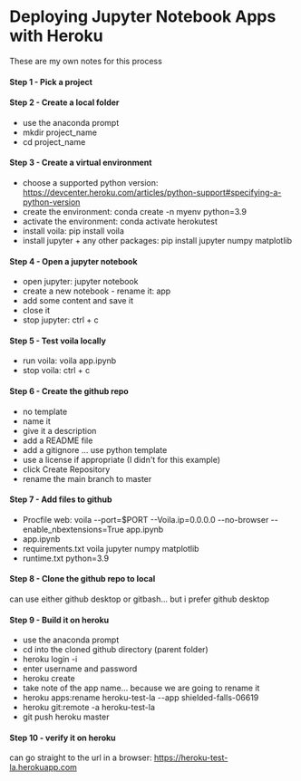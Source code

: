 # Deploying Jupyter Notebook Apps with Heroku

These are my own notes for this process

#### Step 1 - Pick a project

#### Step 2 - Create a local folder
* use the anaconda prompt
* mkdir project_name
* cd project_name

#### Step 3 - Create a virtual environment
* choose a supported python version: https://devcenter.heroku.com/articles/python-support#specifying-a-python-version
* create the environment: conda create -n myenv python=3.9
* activate the environment: conda activate herokutest
* install voila: pip install voila
* install jupyter + any other packages: pip install jupyter numpy matplotlib

#### Step 4 - Open a jupyter notebook
* open jupyter: jupyter notebook
* create a new notebook - rename it: app
* add some content and save it
* close it
* stop jupyter: ctrl + c

#### Step 5 - Test voila locally
* run voila: voila app.ipynb
* stop voila: ctrl + c

#### Step 6 - Create the github repo
* no template
* name it
* give it a description
* add a README file
* add a gitignore ... use python template
* use a license if appropriate (I didn't for this example)
* click Create Repository
* rename the main branch to master

#### Step 7 - Add files to github
* Procfile
  web: voila --port=$PORT --Voila.ip=0.0.0.0 --no-browser --enable_nbextensions=True app.ipynb
* app.ipynb
* requirements.txt
  voila
  jupyter
  numpy
  matplotlib
* runtime.txt
  python=3.9

#### Step 8 - Clone the github repo to local
can use either github desktop or gitbash... but i prefer github desktop

#### Step 9 - Build it on heroku
* use the anaconda prompt
* cd into the cloned github directory (parent folder)
* heroku login -i
* enter username and password
* heroku create
* take note of the app name... because we are going to rename it
* heroku apps:rename heroku-test-la --app shielded-falls-06619
* heroku git:remote -a heroku-test-la
* git push heroku master

#### Step 10 - verify it on heroku
can go straight to the url in a browser:
https://heroku-test-la.herokuapp.com

